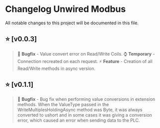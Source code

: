 # Changelog Unwired Modbus

All notable changes to this project will be documented in this file.

## ⭐ [v0.0.3]

> 🐛 **Bugfix** - Value convert error on Read/Write Coils.
> ⌚ **Temporary** - Connection recreated on each request.
> ⚡ **Feature** - Creation of all Read/Write methods in async version.

## ⭐ [v0.1.1]
> 🐛 **Bugfix** - Bug fix when performing value conversions in extension methods. When the ValueType passed in the WriteMultiplesHoldingAsync method was Byte, 
it was always converted to ushort and in some cases it was giving a conversion error, which caused an error when sending data to the PLC.